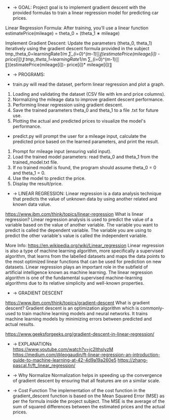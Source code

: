 * -> GOAL:
Project goal is to implement gradient descent with the provided formulas to train a linear regression model for predicting car prices.

Linear Regression Formula: After training, you’ll use a linear function
estimatePrice(mileage) = theta_0 + (theta_1 ∗ mileage)

Implement Gradient Descent: Update the parameters (theta_0, theta_1) iteratively using the gradient descent formula provided in the subject
tmp_theta_0=learningRate*1/m ∑_(i=0)^(m-1)▒〖(estimatePrice(mileage[i]) - price[i])〗
tmp_theta_1=learningRate*1/m ∑_(i=0)^(m-1)▒〖((estimatePrice(mileage[i])- price[i])* mileage[i])〗


* -> PROGRAMS:

- train.py will read the dataset, perform linear regression and plot a graph.
1. Loading and validating the dataset (CSV file with km and price columns).
2. Normalizing the mileage data to improve gradient descent performance.
3. Performing linear regression using gradient descent.
4. Save the trained parameters theta_0 and theta_1 to a file .txt for future use.
5. Plotting the actual and predicted prices to visualize the model's performance.

- predict.py will prompt the user for a mileage input, calculate the predicted price based on the learned parameters, and print the result.
1. Prompt for mileage input (ensuring valid input).
2. Load the trained model parameters: read theta_0 and theta_1 from the trained_model.txt file.
3. If no trained model is found, the program should assume theta_0 = 0 and theta_1 = 0.
4. Use the model to predict the price.
5. Display the result/price.


* -> LINEAR REGRESSION:
Linear regression is a data analysis technique that predicts the value of unknown data by using another related and known data value.

https://www.ibm.com/think/topics/linear-regression
What is linear regression?
Linear regression analysis is used to predict the value of a variable based on the value of another variable. The variable you want to predict is called the dependent variable. The variable you are using to predict the other variable's value is called the independent variable.

More Info: https://en.wikipedia.org/wiki/Linear_regression
Linear regression is also a type of machine learning algorithm, more specifically a supervised algorithm, that learns from the labelled datasets and maps the data points to the most optimized linear functions that can be used for prediction on new datasets.
Linear regression plays an important role in the subfield of artificial intelligence known as machine learning. The linear regression algorithm is one of the fundamental supervised machine-learning algorithms due to its relative simplicity and well-known properties.


* -> GRADIENT DESCENT

https://www.ibm.com/think/topics/gradient-descent
What is gradient descent?
Gradient descent is an optimization algorithm which is commonly-used to train machine learning models and neural networks. It trains machine learning models by minimizing errors between predicted and actual results.

https://www.geeksforgeeks.org/gradient-descent-in-linear-regression/


* -> EXPLANATIONs  
https://www.youtube.com/watch?v=jc2IthslyzM
https://medium.com/@leogaudin/ft-linear-regression-an-introduction-guide-to-machine-learning-at-42-4d9a19a260e5
https://zhang-pascal.fr/ft_linear_regression/


* -> Why Normalize
Normalization helps in speeding up the convergence of gradient descent by ensuring that all features are on a similar scale.

* -> Cost Function
The implementation of the cost function in the gradient_descent function is based on the Mean Squared Error (MSE) as per the formula inside the project subject.
The MSE is the average of the sum of squared differences between the estimated prices and the actual prices.